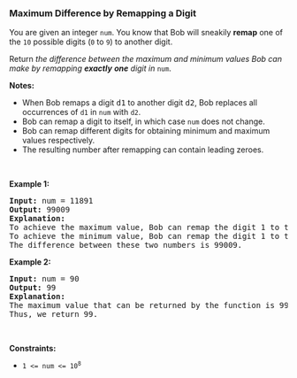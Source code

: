 
<h3>Maximum Difference by Remapping a Digit</h3>
<div><p>You are given an integer <code>num</code>. You know that Bob will sneakily <strong>remap</strong> one of the <code>10</code> possible digits (<code>0</code> to <code>9</code>) to another digit.</p>
<p>Return <em>the difference between the maximum and minimum values Bob can make by remapping <strong>exactly</strong> <strong>one</strong> digit in </em><code>num</code>.</p>
<p><strong>Notes:</strong></p>
<ul>
<li>When Bob remaps a digit <font face="monospace">d1</font> to another digit <font face="monospace">d2</font>, Bob replaces all occurrences of <code>d1</code> in <code>num</code> with <code>d2</code>.</li>
<li>Bob can remap a digit to itself, in which case <code>num</code> does not change.</li>
<li>Bob can remap different digits for obtaining minimum and maximum values respectively.</li>
<li>The resulting number after remapping can contain leading zeroes.</li>
</ul>
<p> </p>
<p><strong>Example 1:</strong></p>
<pre><strong>Input:</strong> num = 11891
<strong>Output:</strong> 99009
<strong>Explanation:</strong> 
To achieve the maximum value, Bob can remap the digit 1 to the digit 9 to yield 99899.
To achieve the minimum value, Bob can remap the digit 1 to the digit 0, yielding 890.
The difference between these two numbers is 99009.
</pre>
<p><strong>Example 2:</strong></p>
<pre><strong>Input:</strong> num = 90
<strong>Output:</strong> 99
<strong>Explanation:</strong>
The maximum value that can be returned by the function is 99 (if 0 is replaced by 9) and the minimum value that can be returned by the function is 0 (if 9 is replaced by 0).
Thus, we return 99.</pre>
<p> </p>
<p><strong>Constraints:</strong></p>
<ul>
<li><code>1 &lt;= num &lt;= 10<sup>8</sup></code></li>
</ul>
</div>
